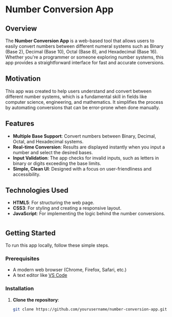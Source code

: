 # Number Conversion App


## Overview
The **Number Conversion App** is a web-based tool that allows users to easily convert numbers between different numeral systems such as Binary (Base 2), Decimal (Base 10), Octal (Base 8), and Hexadecimal (Base 16). Whether you're a programmer or someone exploring number systems, this app provides a straightforward interface for fast and accurate conversions.

## Motivation
This app was created to help users understand and convert between different number systems, which is a fundamental skill in fields like computer science, engineering, and mathematics. It simplifies the process by automating conversions that can be error-prone when done manually.

## Features
- **Multiple Base Support**: Convert numbers between Binary, Decimal, Octal, and Hexadecimal systems.
- **Real-time Conversion**: Results are displayed instantly when you input a number and select the desired bases.
- **Input Validation**: The app checks for invalid inputs, such as letters in binary or digits exceeding the base limits.
- **Simple, Clean UI**: Designed with a focus on user-friendliness and accessibility.
  
## Technologies Used
- **HTML5**: For structuring the web page.
- **CSS3**: For styling and creating a responsive layout.
- **JavaScript**: For implementing the logic behind the number conversions.

#

## Getting Started
To run this app locally, follow these simple steps.

### Prerequisites
- A modern web browser (Chrome, Firefox, Safari, etc.)
- A text editor like [VS Code](https://code.visualstudio.com/)

### Installation

1. **Clone the repository**:
   ```bash
   git clone https://github.com/yourusername/number-conversion-app.git
